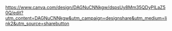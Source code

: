 https://www.canva.com/design/DAGNuCNNkgw/dspsUy8Mm35QDyPILaZ50Q/edit?utm_content=DAGNuCNNkgw&utm_campaign=designshare&utm_medium=link2&utm_source=sharebutton
